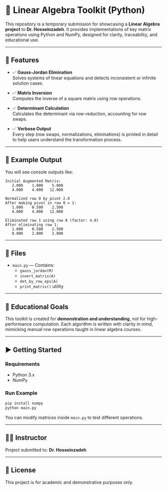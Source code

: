 
# 📘 Linear Algebra Toolkit (Python)

This repository is a temporary submission for showcasing a **Linear Algebra project** to **Dr. Hosseinzadeh**. It provides implementations of key matrix operations using Python and NumPy, designed for clarity, traceability, and educational use.

---

## 🔧 Features

- ✅ **Gauss-Jordan Elimination**  
  Solves systems of linear equations and detects inconsistent or infinite solution cases.

- ✅ **Matrix Inversion**  
  Computes the inverse of a square matrix using row operations.

- ✅ **Determinant Calculation**  
  Calculates the determinant via row-reduction, accounting for row swaps.

- ✅ **Verbose Output**  
  Every step (row swaps, normalizations, eliminations) is printed in detail to help users understand the transformation process.

---

## 🧪 Example Output

You will see console outputs like:

```
Initial Augmented Matrix:
   2.000    1.000    5.000
   4.000    4.000   12.000

Normalized row 0 by pivot 2.0
After making pivot in row 0 = 1:
   1.000    0.500    2.500
   4.000    4.000   12.000

Eliminated row 1 using row 0 (factor: 4.0)
After eliminating row 1:
   1.000    0.500    2.500
   0.000    2.000    2.000
```

---

## 📂 Files

- `main.py` — Contains:
  - `gauss_jordan(M)`
  - `invert_matrix(A)`
  - `det_by_row_ops(A)`
  - `print_matrix()` utility

---

## 🧠 Educational Goals

This toolkit is created for **demonstration and understanding**, not for high-performance computation. Each algorithm is written with clarity in mind, mimicking manual row operations taught in linear algebra courses.

---

## ▶️ Getting Started

### Requirements

- Python 3.x
- NumPy

### Run Example

```bash
pip install numpy
python main.py
```

You can modify matrices inside `main.py` to test different operations.

---

## 🧑‍🏫 Instructor

Project submitted to: **Dr. Hosseinzadeh**

---

## 📝 License

This project is for academic and demonstrative purposes only.
